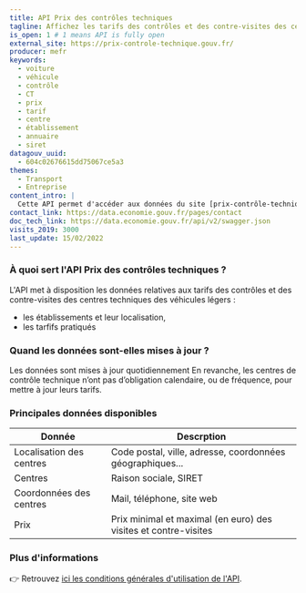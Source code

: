 ```yaml
---
title: API Prix des contrôles techniques
tagline: Affichez les tarifs des contrôles et des contre-visites des centres techniques des véhicules légers
is_open: 1 # 1 means API is fully open
external_site: https://prix-controle-technique.gouv.fr/
producer: mefr
keywords:
  - voiture
  - véhicule
  - contrôle
  - CT
  - prix
  - tarif
  - centre
  - établissement
  - annuaire
  - siret
datagouv_uuid: 
  - 604c02676615dd75067ce5a3
themes:
  - Transport
  - Entreprise
content_intro: |
  Cette API permet d'accéder aux données du site [prix-contrôle-technique.gouv.fr](https://prix-controle-technique.gouv.fr/), opéré par le Ministère de l'Economie, des Finances, et de la Relance. 
contact_link: https://data.economie.gouv.fr/pages/contact
doc_tech_link: https://data.economie.gouv.fr/api/v2/swagger.json
visits_2019: 3000
last_update: 15/02/2022
---
```


### À quoi sert l'API Prix des contrôles techniques ?

L'API met à disposition les données relatives aux tarifs des contrôles et des contre-visites des centres techniques des véhicules légers :

- les établissements et leur localisation,
- les tarfifs pratiqués

### Quand les données sont-elles mises à jour ?

Les données sont mises à jour quotidiennement
En revanche, les centres de contrôle technique n’ont pas d’obligation calendaire, ou de fréquence, pour mettre à jour leurs tarifs.

### Principales données disponibles

| Donnée                    | Descrption                                                                                                             |
| ------------------------- | ---------------------------------------------------------------------------------------------------------------------- |
| Localisation des centres  | Code postal, ville, adresse, coordonnées géographiques...                                                              |
| Centres                   | Raison sociale, SIRET                                                                                                  |
| Coordonnées des centres   | Mail, téléphone, site web                                                                                              |
| Prix                      | Prix minimal et maximal (en euro) des visites et contre-visites                                                        |

### Plus d'informations

👉 Retrouvez [ici les conditions générales d'utilisation de l'API](https://data.economie.gouv.fr/terms/terms-and-conditions/).
